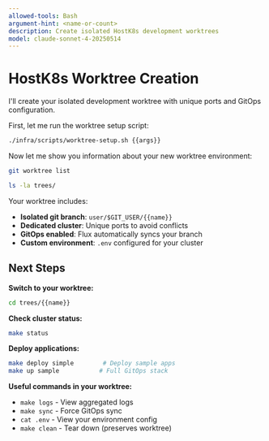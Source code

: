 ```yaml
---
allowed-tools: Bash
argument-hint: <name-or-count>
description: Create isolated HostK8s development worktrees
model: claude-sonnet-4-20250514
---
```


# HostK8s Worktree Creation

I'll create your isolated development worktree with unique ports and GitOps configuration.

First, let me run the worktree setup script:

```bash
./infra/scripts/worktree-setup.sh {{args}}
```

Now let me show you information about your new worktree environment:

```bash
git worktree list
```

```bash
ls -la trees/
```

Your worktree includes:
- **Isolated git branch**: `user/$GIT_USER/{{name}}`
- **Dedicated cluster**: Unique ports to avoid conflicts
- **GitOps enabled**: Flux automatically syncs your branch
- **Custom environment**: `.env` configured for your cluster

## Next Steps

**Switch to your worktree:**
```bash
cd trees/{{name}}
```

**Check cluster status:**
```bash
make status
```

**Deploy applications:**
```bash
make deploy simple        # Deploy sample apps
make up sample           # Full GitOps stack
```

**Useful commands in your worktree:**
- `make logs` - View aggregated logs
- `make sync` - Force GitOps sync
- `cat .env` - View your environment config
- `make clean` - Tear down (preserves worktree)

